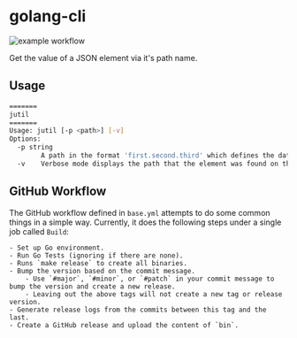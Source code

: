 # golang-cli

![example workflow](https://github.com/dawsonalex/jutil/workflows/Build/badge.svg)

Get the value of a JSON element via it's path name.

## Usage

```bash
=======
jutil
=======
Usage: jutil [-p <path>] [-v]
Options:
  -p string
        A path in the format 'first.second.third' which defines the data you want. Leave empty to see the whole JSON input.
  -v    Verbose mode displays the path that the element was found on the line before the value output.

```

## GitHub Workflow

The GitHub workflow defined in `base.yml` attempts to do some common things in a simple way. Currently, it does the
following steps under a single job called `Build`:

    - Set up Go environment.
    - Run Go Tests (ignoring if there are none).
    - Runs `make release` to create all binaries.
    - Bump the version based on the commit message.
        - Use `#major`, `#minor`, or `#patch` in your commit message to bump the version and create a new release.
        - Leaving out the above tags will not create a new tag or release version.
    - Generate release logs from the commits between this tag and the last.
    - Create a GitHub release and upload the content of `bin`.